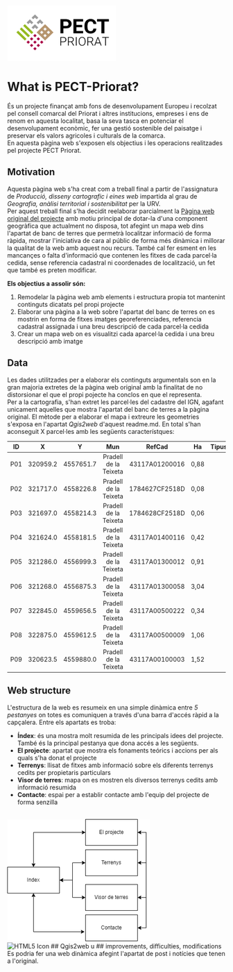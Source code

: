 <img src="./readme/Logo.png" alt="HTML5 Icon" width="250" height="128"> <br>
# What is PECT-Priorat?
És un projecte finançat amb fons de desenvolupament Europeu i recolzat pel consell comarcal del Priorat i altres institucions, empreses i ens de renom en aquesta localitat, basa la seva tasca en potenciar el desenvolupament econòmic, fer una gestió sostenible del paisatge i preservar els valors agricoles i culturals de la comarca.<br>
En aquesta pàgina web s'exposen els objectius i les operacions realitzades pel projecte PECT Priorat.
## Motivation
Aquesta pàgina web s'ha creat com a treball final a partir de l'assignatura de *Producció, disseny cartografic i eines web* impartida al grau de *Geografia, anàlisi territorial i sostenibilitat* per la URV. <br>
Per aquest treball final s'ha decidit reelaborar parcialment la [Pàgina web original del projecte](http://pectpriorat.cat/) amb motiu principal de dotar-la d'una component geogràfica que actualment no disposa, tot afegint un mapa web dins l'apartat de banc de terres que permetrà localitzar informació de forma ràpida, mostrar l'iniciativa de cara al públic de forma més dinàmica i millorar la qualitat de la web amb aquest nou recurs. També cal fer esment en les mancançes o falta d'informació que contenen les fitxes de cada parcel·la cedida, sense referencia cadastral ni coordenades de localització, un fet que també es preten modificar.<br>

**Els objectius a assolir són:**
1. Remodelar la pàgina web amb elements i estructura propia tot mantenint continguts dicatats pel propi projecte
2. Elaborar una pàgina a la web sobre l'apartat del banc de terres on es mostrin en forma de fitxes imatges georeferenciades, referencia cadastral assignada i una breu descripció de cada parcel·la cedida
3. Crear un mapa web on es visualitzi cada aparcel·la cedida i una breu descripció amb imatge
## Data
Les dades utilitzades per a elaborar els continguts argumentals son en la gran majoria extretes de la pàgina web original amb la finalitat de no distorsionar el que el propi pojecte ha conclos en que el representa. <br>
Per a la cartografia, s'han extret les parcel·les del cadastre del IGN, agafant unicament aquelles que mostra l'apartat del banc de terres a la pàgina original. El mètode per a elaborar el mapa i extreure les geometries s'exposa en l'apartat *Qgis2web* d'aquest readme.md. En total s'han aconseguit X parcel·les amb les següents característques: <br>

|ID|X|Y|Mun|RefCad|Ha|Tipus|regadiu|Pendent|
| ------------- |:-------------:|:-------------:|:-------------:|:-------------:|:-------------:|:-------------:|:-------------:|:-------------:|
|P01|	320959.2|	4557651.7|	Pradell de la Teixeta|	43117A01200016|	0,88|
|P02|	321717.0|	4558226.8|	Pradell de la Teixeta|	1784627CF2518D| 0,08|
|P03|	321697.0|	4558214.3|	Pradell de la Teixeta|	1784628CF2518D| 0,06|
|P04|	321624.0|	4558181.5|	Pradell de la Teixeta|	43117A01400116| 0,42|
|P05|	321286.0|	4556999.3|	Pradell de la Teixeta|	43117A01300012| 0,91|
|P06|	321268.0|	4556875.3|	Pradell de la Teixeta|	43117A01300058| 3,04|
|P07|	322845.0|	4559656.5|	Pradell de la Teixeta|	43117A00500222| 0,34|
|P08|	322875.0|	4559612.5|  Pradell de la Teixeta|	43117A00500009| 1,06|
|P09|	320623.5|	4559880.0|	Pradell de la Teixeta|	43117A00100003| 1,52|



## Web structure
L'estructura de la web es resumeix en una simple dinàmica entre *5 pestanyes* on totes es comuniquen a través d'una barra d'accés ràpid a la capçalera. Entre els apartats es troba:
- **Índex**: és una mostra molt resumida de les principals idees del projecte. També és la principal pestanya que dona accés a les següents.
- **El projecte**: apartat que mostra els fonaments teórics i accions per als quals s'ha donat el projecte
- **Terrenys**: llisat de fitxes amb informació sobre els diferents terrenys cedits per propietaris particulars
- **Visor de terres**: mapa on es mostren els diversos terrenys cedits amb informació resumida
- **Contacte**: espai per a establir contacte amb l'equip del projecte de forma senzilla 
<br>
<img src="./readme/webflow.png" alt="HTML5 Icon">
<br>
<img src="./readme/index.png" alt="HTML5 Icon">
## Qgis2web
u
## improvements, difficulties, modifications
Es podria fer una web dinàmica afegint l'apartat de post i notícies que tenen a l'original.
